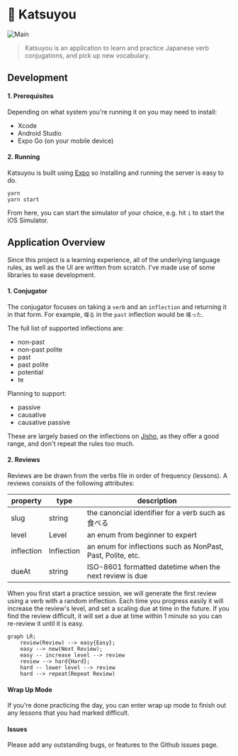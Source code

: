 # 🌸 Katsuyou

![Main](https://github.com/surreptus/katsuyou/actions/workflows/check.yml/badge.svg)

> Katsuyou is an application to learn and practice Japanese verb conjugations, and pick up new vocabulary.

## Development

#### 1. Prerequisites

Depending on what system you're running it on you may need to install:

- Xcode
- Android Studio
- Expo Go (on your mobile device)

#### 2. Running

Katsuyou is built using [Expo]() so installing and running the server is easy to do.

```
yarn
yarn start
```

From here, you can start the simulator of your choice, e.g. hit `i` to start the iOS Simulator.

## Application Overview

Since this project is a learning experience, all of the underlying language rules, as well as the UI are written from scratch. I've made use of some libraries to ease development.

#### 1. Conjugator

The conjugator focuses on taking a `verb` and an `inflection` and returning it in that form. For example, `喋る` in the `past` inflection would be `喋った`.

The full list of supported inflections are:

- non-past
- non-past polite
- past
- past polite
- potential
- te

Planning to support:

- passive
- causative
- causative passive

These are largely based on the inflections on [Jisho](https://jisho.org/), as they offer a good range, and don't repeat the rules too much.

#### 2. Reviews

Reviews are be drawn from the verbs file in order of frequency (lessons). A reviews consists of the following attributes:

| property   | type       | description                                                 |
| ---------- | ---------- | ----------------------------------------------------------- |
| slug       | string     | the canoncial identifier for a verb such as 食べる          |
| level      | Level      | an enum from beginner to expert                             |
| inflection | Inflection | an enum for inflections such as NonPast, Past, Polite, etc. |
| dueAt      | string     | ISO-8601 formatted datetime when the next review is due     |

When you first start a practice session, we will generate the first review using a verb with a random inflection. Each time you progress easily it will increase the review's level, and set a scaling due at time in the future. If you find the review difficult, it will set a due at time within 1 minute so you can re-review it until it is easy.

```mermaid
graph LR;
    review(Review) --> easy{Easy};
    easy --> new(Next Review);
    easy -- increase level --> review
    review --> hard{Hard};
    hard -- lower level --> review
    hard --> repeat(Repeat Review)
```

#### Wrap Up Mode

If you're done practicing the day, you can enter wrap up mode to finish out any lessons that you had marked difficult.

#### Issues

Please add any outstanding bugs, or features to the Github issues page.
